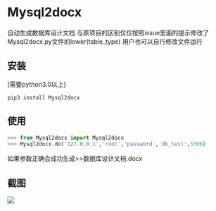 # Mysql2docx
自动生成数据库设计文档
与原项目的区别仅仅按照issue里面的提示修改了Mysql2docx.py文件的lower(table_type)
用户也可以自行修改文件运行

## 安装
[需要python3.0以上]
 
```shell
pip3 install Mysql2docx
```


## 使用
```python
>>> from Mysql2docx import Mysql2docx
>>> Mysql2docx.do('127.0.0.1','root','password','db_test',3306)
```
如果参数正确会成功生成>>数据库设计文档.docx

## 截图
![](https://github.com/icecooly/Mysql2docx/blob/master/example.jpg)
